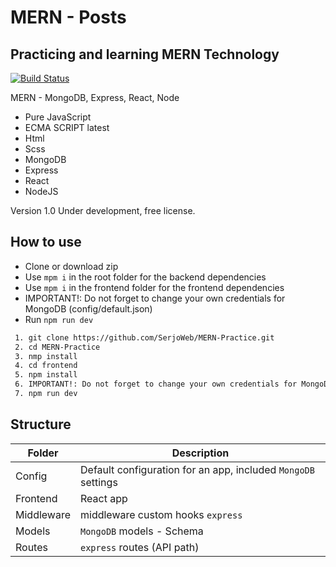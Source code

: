 # MERN - Posts
## Practicing and learning MERN Technology

[![Build Status](https://travis-ci.org/joemccann/dillinger.svg?branch=master)](https://travis-ci.org/joemccann/dillinger)

MERN - MongoDB, Express, React, Node

- Pure JavaScript
- ECMA SCRIPT latest
- Html
- Scss
- MongoDB
- Express
- React
- NodeJS

Version 1.0
Under development, free license.

## How to use

- Clone or download zip
- Use ``` mpm i ``` in the root folder for the backend dependencies
- Use ``` mpm i ``` in the frontend folder for the frontend dependencies
- IMPORTANT!: Do not forget to change your own credentials for MongoDB (config/default.json)
- Run ``` npm run dev ```

```sh
 1. git clone https://github.com/SerjoWeb/MERN-Practice.git
 2. cd MERN-Practice
 3. nmp install
 4. cd frontend
 5. npm install
 6. IMPORTANT!: Do not forget to change your own credentials for MongoDB (config/default.json)
 7. npm run dev
```

## Structure

| Folder | Description |
| ------ | ------ |
| Config | Default configuration for an app, included ``` MongoDB ``` settings |
| Frontend | React app |
| Middleware | middleware custom hooks ``` express ``` |
| Models | ``` MongoDB ``` models - Schema |
| Routes | ``` express ``` routes (API path) |